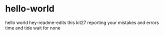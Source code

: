 # hello-world
hello world 
hey-readme-edits
this kit27
reporting your mistakes and errors
time and tide wait for none
